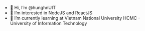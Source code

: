 - 👋 Hi, I’m @hunghnUIT
- 👀 I’m interested in NodeJS and ReactJS
- 🌱 I’m currently learning at Vietnam National University HCMC - University of Information Technology


<!---
hunghnUIT/hunghnUIT is a ✨ special ✨ repository because its `README.md` (this file) appears on your GitHub profile.
You can click the Preview link to take a look at your changes.
--->
